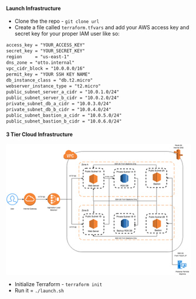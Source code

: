 #### Launch Infrastructure

* Clone the the repo - `git clone url`
* Create a file called `terraform.tfvars` and add your AWS access key and secret key for your proper IAM user like so:

```
access_key = "YOUR_ACCESS_KEY"
secret_key = "YOUR_SECRET_KEY"
region     = "us-east-1"
dns_zone = "otto.internal"
vpc_cidr_block = "10.0.0.0/16"
permit_key = "YOUR SSH KEY NAME"
db_instance_class = "db.t2.micro"
webserver_instance_type = "t2.micro"
public_subnet_server_a_cidr = "10.0.1.0/24"
public_subnet_server_b_cidr = "10.0.2.0/24" 
private_subnet_db_a_cidr = "10.0.3.0/24"
private_subnet_db_b_cidr = "10.0.4.0/24"
public_subnet_bastion_a_cidr = "10.0.5.0/24"
public_subnet_bastion_b_cidr = "10.0.6.0/24"

```

#### 3 Tier Cloud Infrastructure 


![Infrastructure](static/infrastructure.png)


* Initialize Terraform - `terraform init`
* Run it = `./launch.sh`